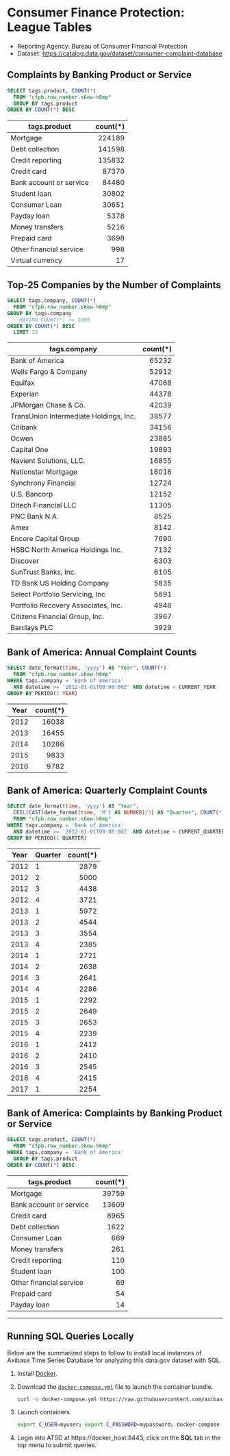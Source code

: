 Consumer Finance Protection: League Tables
==============

* Reporting Agency: Bureau of Consumer Financial Protection
* Dataset: https://catalog.data.gov/dataset/consumer-complaint-database

## Complaints by Banking Product or Service

```sql
SELECT tags.product, COUNT(*)
  FROM "cfpb.row_number.s6ew-h6mp"
  GROUP BY tags.product
ORDER BY COUNT(*) DESC
```

| tags.product            | count(*) |
|-------------------------|---------:|
| Mortgage                | 224189   |
| Debt collection         | 141598   |
| Credit reporting        | 135832   |
| Credit card             | 87370    |
| Bank account or service | 84480    |
| Student loan            | 30802    |
| Consumer Loan           | 30651    |
| Payday loan             | 5378     |
| Money transfers         | 5216     |
| Prepaid card            | 3698     |
| Other financial service | 998      |
| Virtual currency        | 17       |

## Top-25 Companies by the Number of Complaints

```sql
SELECT tags.company, COUNT(*)
  FROM "cfpb.row_number.s6ew-h6mp"
GROUP BY tags.company
  --HAVING COUNT(*) >= 1000
ORDER BY COUNT(*) DESC
  LIMIT 25
```

| tags.company                           | count(*) |
|----------------------------------------|---------:|
| Bank of America                        | 65232    |
| Wells Fargo & Company                  | 52912    |
| Equifax                                | 47068    |
| Experian                               | 44378    |
| JPMorgan Chase & Co.                   | 42039    |
| TransUnion Intermediate Holdings, Inc. | 38577    |
| Citibank                               | 34156    |
| Ocwen                                  | 23885    |
| Capital One                            | 19893    |
| Navient Solutions, LLC.                | 16855    |
| Nationstar Mortgage                    | 16016    |
| Synchrony Financial                    | 12724    |
| U.S. Bancorp                           | 12152    |
| Ditech Financial LLC                   | 11305    |
| PNC Bank N.A.                          | 8525     |
| Amex                                   | 8142     |
| Encore Capital Group                   | 7690     |
| HSBC North America Holdings Inc.       | 7132     |
| Discover                               | 6303     |
| SunTrust Banks, Inc.                   | 6105     |
| TD Bank US Holding Company             | 5835     |
| Select Portfolio Servicing, Inc        | 5691     |
| Portfolio Recovery Associates, Inc.    | 4946     |
| Citizens Financial Group, Inc.         | 3967     |
| Barclays PLC                           | 3929     |


## Bank of America: Annual Complaint Counts

```sql
SELECT date_format(time, 'yyyy') AS "Year", COUNT(*)
  FROM "cfpb.row_number.s6ew-h6mp"
WHERE tags.company = 'Bank of America'
  AND datetime >= '2012-01-01T00:00:00Z' AND datetime < CURRENT_YEAR
GROUP BY PERIOD(1 YEAR)
```

| Year | count(*) |
|------|---------:|
| 2012 | 16038    |
| 2013 | 16455    |
| 2014 | 10286    |
| 2015 | 9833     |
| 2016 | 9782     |

## Bank of America: Quarterly Complaint Counts

```sql
SELECT date_format(time, 'yyyy') AS "Year",
  CEIL(CAST(date_format(time, 'M') AS NUMBER)/3) AS "Quarter", COUNT(*)
  FROM "cfpb.row_number.s6ew-h6mp"
WHERE tags.company = 'Bank of America'
  AND datetime >= '2012-01-01T00:00:00Z' AND datetime < CURRENT_QUARTER
GROUP BY PERIOD(1 QUARTER)
```

| Year | Quarter | count(*) |
|------|---------|---------:|
| 2012 | 1       | 2879     |
| 2012 | 2       | 5000     |
| 2012 | 3       | 4438     |
| 2012 | 4       | 3721     |
| 2013 | 1       | 5972     |
| 2013 | 2       | 4544     |
| 2013 | 3       | 3554     |
| 2013 | 4       | 2385     |
| 2014 | 1       | 2721     |
| 2014 | 2       | 2638     |
| 2014 | 3       | 2641     |
| 2014 | 4       | 2286     |
| 2015 | 1       | 2292     |
| 2015 | 2       | 2649     |
| 2015 | 3       | 2653     |
| 2015 | 4       | 2239     |
| 2016 | 1       | 2412     |
| 2016 | 2       | 2410     |
| 2016 | 3       | 2545     |
| 2016 | 4       | 2415     |
| 2017 | 1       | 2254     |

## Bank of America: Complaints by Banking Product or Service

```sql
SELECT tags.product, COUNT(*)
  FROM "cfpb.row_number.s6ew-h6mp"
WHERE tags.company = 'Bank of America'  
  GROUP BY tags.product
ORDER BY COUNT(*) DESC
```

| tags.product            | count(*) |
|-------------------------|---------:|
| Mortgage                | 39759    |
| Bank account or service | 13609    |
| Credit card             | 8965     |
| Debt collection         | 1622     |
| Consumer Loan           | 669      |
| Money transfers         | 261      |
| Credit reporting        | 110      |
| Student loan            | 100      |
| Other financial service | 69       |
| Prepaid card            | 54       |
| Payday loan             | 14       |


---

## Running SQL Queries Locally

Below are the summarized steps to follow to install local instances of Axibase Time Series Database for analyzing this data.gov dataset with SQL.

1. Install [Docker](https://docs.docker.com/engine/installation/linux/ubuntulinux/).
2. Download the [`docker-compose.yml`](https://raw.githubusercontent.com/axibase/atsd-use-cases/master/ConsumerFinance/resources/docker-compose.yml) file to launch the container bundle.

   ```bash
   curl -o docker-compose.yml https://raw.githubusercontent.com/axibase/atsd-use-cases/master/ConsumerFinance/resources/docker-compose.yml
   ```

3. Launch containers.

   ```bash
   export C_USER=myuser; export C_PASSWORD=mypassword; docker-compose pull && docker-compose up -d
   ```

4. Login into ATSD at https://docker_host:8443, click on the **SQL** tab in the top menu to submit queries.
